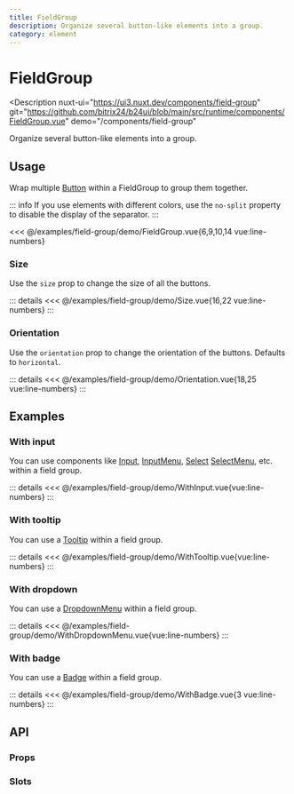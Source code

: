 ```yaml
---
title: FieldGroup
description: Organize several button-like elements into a group.
category: element
---
```

<script setup>
import FieldGroupExample from '/examples/field-group/FieldGroup.vue';
import SizeExample from '/examples/field-group/Size.vue';
import OrientationExample from '/examples/field-group/Orientation.vue';
import WithInputExample from '/examples/field-group/WithInput.vue';
import WithTooltipExample from '/examples/field-group/WithTooltip.vue';
import WithDropdownMenuExample from '/examples/field-group/WithDropdownMenu.vue';
import WithBadgeExample from '/examples/field-group/WithBadge.vue';
</script>
# FieldGroup

<Description
  nuxt-ui="https://ui3.nuxt.dev/components/field-group"
  git="https://github.com/bitrix24/b24ui/blob/main/src/runtime/components/FieldGroup.vue"
  demo="/components/field-group"
>
  Organize several button-like elements into a group.
</Description>

## Usage

Wrap multiple [Button](/docs/components/button/) within a FieldGroup to group them together.

::: info
If you use elements with different colors, use the `no-split` property to disable the display of the separator.
:::

<div class="lg:min-h-[160px]">
  <ClientOnly>
    <FieldGroupExample />
  </ClientOnly>
</div>

<<< @/examples/field-group/demo/FieldGroup.vue{6,9,10,14 vue:line-numbers}

### Size

Use the `size` prop to change the size of all the buttons.

<div class="lg:min-h-[275px]">
  <ClientOnly>
    <SizeExample />
  </ClientOnly>
</div>

::: details
<<< @/examples/field-group/demo/Size.vue{16,22 vue:line-numbers}
:::

### Orientation

Use the `orientation` prop to change the orientation of the buttons. Defaults to `horizontal`.

<div class="lg:min-h-[275px]">
  <ClientOnly>
    <OrientationExample />
  </ClientOnly>
</div>

::: details
<<< @/examples/field-group/demo/Orientation.vue{18,25 vue:line-numbers}
:::

## Examples

### With input

You can use components like [Input](/docs/components/input/), [InputMenu](/docs/components/input-menu/), [Select](/docs/components/select/) [SelectMenu](/docs/components/select-menu/), etc. within a field group.

<div class="lg:min-h-[160px]">
  <ClientOnly>
    <WithInputExample />
  </ClientOnly>
</div>

::: details
<<< @/examples/field-group/demo/WithInput.vue{vue:line-numbers}
:::

### With tooltip

You can use a [Tooltip](/docs/components/tooltip/#usage) within a field group.

<div class="lg:min-h-[160px]">
  <ClientOnly>
    <WithTooltipExample />
  </ClientOnly>
</div>

::: details
<<< @/examples/field-group/demo/WithTooltip.vue{vue:line-numbers}
:::

### With dropdown

You can use a [DropdownMenu](/docs/components/dropdown-menu/) within a field group.

<div class="lg:min-h-[160px]">
  <ClientOnly>
    <WithDropdownMenuExample />
  </ClientOnly>
</div>

::: details
<<< @/examples/field-group/demo/WithDropdownMenu.vue{vue:line-numbers}
:::


### With badge

You can use a [Badge](/docs/components/badge/) within a field group.

<div class="lg:min-h-[160px]">
  <ClientOnly>
    <WithBadgeExample />
  </ClientOnly>
</div>

::: details
<<< @/examples/field-group/demo/WithBadge.vue{3 vue:line-numbers}
:::

## API

### Props

<ComponentProps component="FieldGroup" />

### Slots

<ComponentSlots component="FieldGroup" />
